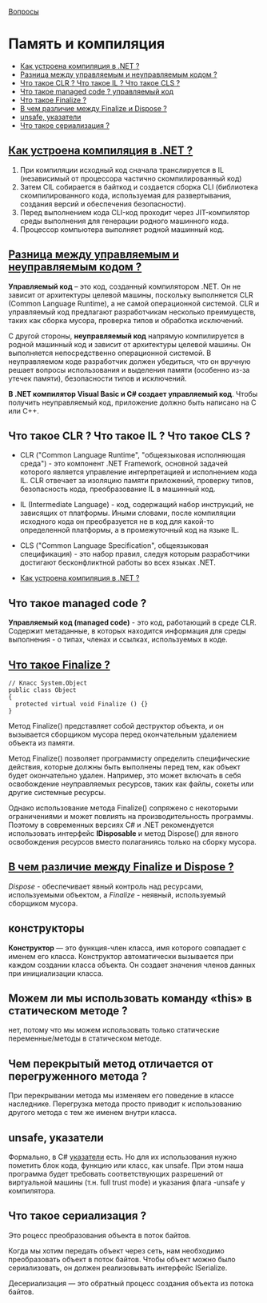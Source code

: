 [Вопросы](README.md)

# Память и компиляция
+ [Как устроена компиляция в .NET ?](#как-устроена-компиляция-в-net-)
+ [Разница между управляемым и неуправляемым кодом ?](#разница-между-управляемым-и-неуправляемым-кодом-)
+ [Что такое CLR ? Что такое IL ? Что такое CLS ?](#что-такое-clr--что-такое-il--что-такое-cls-)
+ [Что такое managed code ? управляемый код](#что-такое-managed-code-)
+ [Что такое Finalize ?](#что-такое-finalize-)
+ [В чем различие между Finalize и Dispose ?](#в-чем-различие-между-finalize-и-dispose-)
+ [unsafe, указатели](#unsafe-указатели-)
+ [Что такое сериализация ?](#что-такое-сериализация-)

## [Как устроена компиляция в .NET ?](https://dev-station.ru/categories/csharp/cheatsheet/csharp-base-cheatsheet#3383)

1. При компиляции исходный код сначала транслируется в IL (независимый от процессора частично скомпилированный код)
2. Затем CIL собирается в байткод и создается сборка CLI (библиотека скомпилированного кода, используемая для развертывания, создания версий и обеспечения безопасности).
3. Перед выполнением кода CLI-код проходит через JIT-компилятор среды выполнения для генерации родного машинного кода.
4. Процессор компьютера выполняет родной машинный код.

## [Разница между управляемым и неуправляемым кодом ?](https://dev-station.ru/categories/csharp/cheatsheet/csharp-base-cheatsheet#3379)
**Управляемый код** – это код, созданный компилятором .NET. Он не зависит от архитектуры целевой машины, поскольку выполняется CLR (Common Language Runtime), а не самой операционной системой. CLR и управляемый код предлагают разработчикам несколько преимуществ, таких как сборка мусора, проверка типов и обработка исключений.

С другой стороны, **неуправляемый код** напрямую компилируется в родной машинный код и зависит от архитектуры целевой машины. Он выполняется непосредственно операционной системой. В неуправляемом коде разработчик должен убедиться, что он вручную решает вопросы использования и выделения памяти (особенно из-за утечек памяти), безопасности типов и исключений.

**В .NET компилятор Visual Basic и C# создает управляемый код**. Чтобы получить неуправляемый код, приложение должно быть написано на C или C++.


## Что такое CLR ? Что такое IL ? Что такое CLS ?
- CLR ("Common Language Runtime", "общеязыковая исполняющая среда") - это компонент .NET Framework, основной задачей которого является управление интерпретацией и исполнением кода IL. CLR отвечает за изоляцию памяти приложений, проверку типов, безопасность кода, преобразование IL в машинный код.

- IL (Intermediate Language) - код, содержащий набор инструкций, не зависящих от платформы. Иными словами, после компиляции исходного кода он преобразуется не в код для какой-то определенной платформы, а в промежуточный код на языке IL.

- CLS ("Common Language Specification", общеязыковая спецификация) - это набор правил, следуя которым разработчики достигают бесконфликтной работы во всех языках .NET.
+ [Как устроена компиляция в .NET ?](#как-устроена-компиляция-в-net-)

## Что такое managed code ?
**Управляемый код (managed code)** - это код, работающий в среде CLR. Содержит метаданные, в которых находится информация для среды выполнения - о типах, членах и ссылках, используемых в коде.


## [Что такое Finalize ?](https://dev-station.ru/categories/csharp/cheatsheet/csharp-base-cheatsheet#3394)
```
// Класс System.Object
public class Object
{
  protected virtual void Finalize () {}
}
```
Метод Finalize() представляет собой деструктор объекта, и он вызывается сборщиком мусора перед окончательным удалением объекта из памяти.

Метод Finalize() позволяет программисту определить специфические действия, которые должны быть выполнены перед тем, как объект будет окончательно удален. Например, это может включать в себя освобождение неуправляемых ресурсов, таких как файлы, сокеты или другие системные ресурсы.

Однако использование метода Finalize() сопряжено с некоторыми ограничениями и может повлиять на производительность программы. Поэтому в современных версиях C# и .NET рекомендуется использовать интерфейс **IDisposable** и метод Dispose() для явного освобождения ресурсов вместо полаганиясь только на сборку мусора.

## [В чем различие между Finalize и Dispose ?](https://dev-station.ru/categories/csharp/cheatsheet/csharp-base-cheatsheet#3397)
*Dispose* - обеспечивает явный контроль над ресурсами, используемыми объектом, а *Finalize* - неявный, используемый сборщиком мусора.

## конструкторы
**Конструктор** — это функция-член класса, имя которого совпадает с именем его класса. Конструктор автоматически вызывается при каждом создании класса объекта. Он создает значения членов данных при инициализации класса.

## Можем ли мы использовать команду «this» в статическом методе ?
нет, потому что мы можем использовать только статические переменные/методы в статическом методе.

## Чем перекрытый метод отличается от перегруженного метода ?
При перекрывании метода мы изменяем его поведение в классе наследнике. Перегрузка метода просто приводит к использованию другого метода с тем же именем внутри класса.


## unsafe, указатели
Формально, в C# [указатели](https://learn.microsoft.com/en-us/dotnet/csharp/language-reference/unsafe-code#pointer-types) есть. Но для их использования нужно пометить блок кода, функцию или класс, как unsafe. При этом наша программа будет требовать соответствующих разрешений от виртуальной машины (т.н. full trust mode) и указания флага -unsafe у компилятора. 


## Что такое сериализация ?
Это роцесс преобразования объекта в поток байтов.

Когда мы хотим передать объект через сеть, нам необходимо преобразовать объект в поток байтов. Чтобы объект можно было сериализовать, он должен реализовывать интерфейс ISerialize.

Десериализация — это обратный процесс создания объекта из потока байтов.

